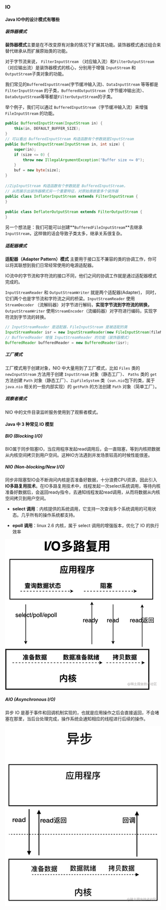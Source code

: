 ### IO

#### Java IO中的设计模式有哪些

##### 装饰器模式

**装饰器模式**主要是在不改变原有对象的情况下扩展其功能。装饰器模式通过组合来替代继承从而扩展原始类的功能。

对于字节流来说， `FilterInputStream` （对应输入流）和`FilterOutputStream`（对应输出流）是装饰器模式的核心，分别用于增强 `InputStream` 和`OutputStream`子类对象的功能。

我们常见的`BufferedInputStream`(字节缓冲输入流)、`DataInputStream` 等等都是`FilterInputStream` 的子类，`BufferedOutputStream`（字节缓冲输出流）、`DataOutputStream`等等都是`FilterOutputStream`的子类。

举个例子，我们可以通过 `BufferedInputStream`（字节缓冲输入流）来增强 `FileInputStream` 的功能。

```java
public BufferedInputStream(InputStream in) {
    this(in, DEFAULT_BUFFER_SIZE);
}
// 可以看出 BufferedInputStream 构造函数有个参数就是InputStream
public BufferedInputStream(InputStream in, int size) {
    super(in);
    if (size <= 0) {
        throw new IllegalArgumentException("Buffer size <= 0");
    }
    buf = new byte[size];
}

//ZipInputStream 构造函数有个参数就是 BufferedInputStream，
// 从而展示出装饰器模式另一个重要特征，对原始类嵌套多个装饰器	
public class InflaterInputStream extends FilterInputStream {
}

public class DeflaterOutputStream extends FilterOutputStream {
}

```

另一个想法是：我们可能可以创建**`BufferedFileInputStream`**去继承`InputStream`，这样做的话会导致子类太多，继承关系很复杂。

##### 适配器模式

**适配器（Adapter Pattern）模式** 主要用于接口互不兼容的类的协调工作，你可以将其联想到我们日常经常使用的电源适配器。

IO流中的字节流和字符流的接口不同，他们之间的协调工作就是通过适配器模式完成的。

`InputStreamReader` 和 `OutputStreamWriter` 就是两个适配器(Adapter)， 同时，它们两个也是字节流和字符流之间的桥梁。`InputStreamReader` 使用 `StreamDecoder` （流解码器）对字节进行解码，**实现字节流到字符流的转换，**`OutputStreamWriter` 使用`StreamEncoder`（流编码器）对字符进行编码，实现字符流到字节流的转换。

```java
// InputStreamReader 是适配器，FileInputStream 是被适配的类
InputStreamReader isr = new InputStreamReader(new FileInputStream(fileName), "UTF-8");
// BufferedReader 增强 InputStreamReader 的功能（装饰器模式）
BufferedReader bufferedReader = new BufferedReader(isr);
```

##### 工厂模式

工厂模式用于创建对象，NIO 中大量用到了工厂模式，比如 `Files` 类的 `newInputStream` 方法用于创建 `InputStream` 对象（静态工厂）、 `Paths` 类的 `get` 方法创建 `Path` 对象（静态工厂）、`ZipFileSystem` 类（`sun.nio`包下的类，属于 `java.nio` 相关的一些内部实现）的 `getPath` 的方法创建 `Path` 对象（简单工厂）。

##### 观察者模式

NIO 中的文件目录监听服务使用到了观察者模式。

#### Java 中 3 种常见 IO 模型

##### BIO (Blocking I/O)

BIO属于同步阻塞IO，当应用程序发起read调用后，会一直阻塞，等到内核把数据从内核空间拷贝到用户空间。这种IO方法遇到并发场景较高的时候性能很差。

##### NIO (Non-blocking/New I/O)

同步非阻塞型IO会不断询问内核是否准备好数据，十分浪费CPU资源，因此引入**IO多路复用技术**。在IO多路复用技术中，线程发起一次select系统调用，等待内核准备好数据后，会返回ready指令，去通知线程发起read调用，从而将数据从内核空间拷贝到用户空间。

- **select 调用**：内核提供的系统调用，它支持一次查询多个系统调用的可用状态。几乎所有的操作系统都支持。

- **epoll 调用**：linux 2.6 内核，属于 select 调用的增强版本，优化了 IO 的执行效率

![IO多路复用](.\ref\IO多路复用.png)

##### AIO (Asynchronous I/O)

异步 IO 是基于事件和回调机制实现的，也就是应用操作之后会直接返回，不会堵塞在那里，当后台处理完成，操作系统会通知相应的线程进行后续的操作。

![AIO](.\ref\AIO.png)